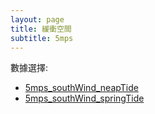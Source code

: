 ```yaml
---
layout: page
title: 緩衝空間
subtitle: 5mps
---
```


數據選擇:
- <a href="../5mps_southWind_neapTide">5mps_southWind_neapTide</a>
- <a href="../5mps_southWind_springTide">5mps_southWind_springTide</a>

